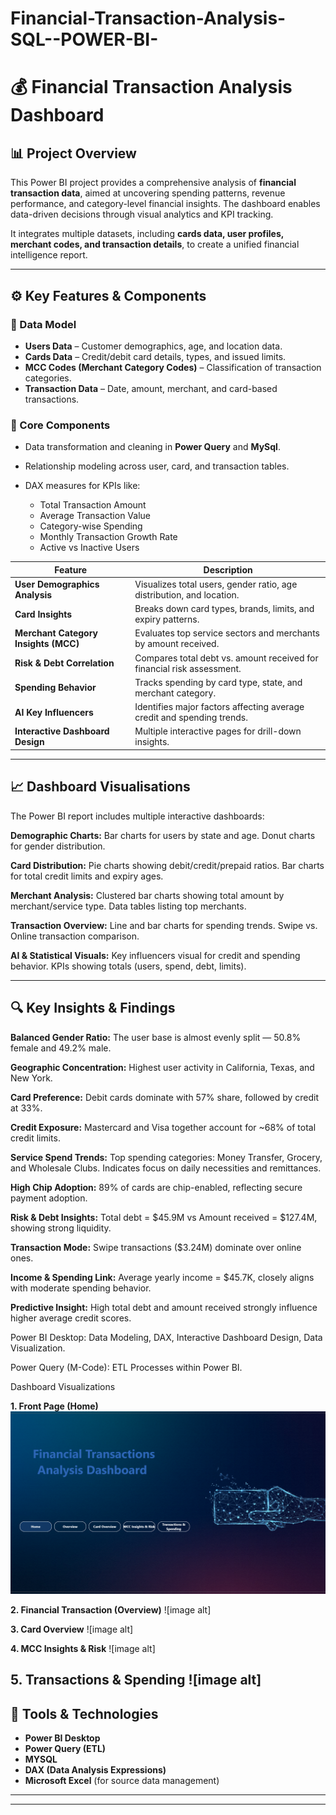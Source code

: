 # Financial-Transaction-Analysis-SQL--POWER-BI-

# 💰 Financial Transaction Analysis Dashboard

## 📊 Project Overview

This Power BI project provides a comprehensive analysis of **financial transaction data**, aimed at uncovering spending patterns, revenue performance, and category-level financial insights. The dashboard enables data-driven decisions through visual analytics and KPI tracking.

It integrates multiple datasets, including **cards data, user profiles, merchant codes, and transaction details**, to create a unified financial intelligence report.

---

## ⚙️ Key Features & Components

### 🧱 Data Model

* **Users Data** – Customer demographics, age, and location data.
* **Cards Data** – Credit/debit card details, types, and issued limits.
* **MCC Codes (Merchant Category Codes)** – Classification of transaction categories.
* **Transaction Data** – Date, amount, merchant, and card-based transactions.

### 🧩 Core Components

* Data transformation and cleaning in **Power Query** and **MySql**.
* Relationship modeling across user, card, and transaction tables.
* DAX measures for KPIs like:

  * Total Transaction Amount
  * Average Transaction Value
  * Category-wise Spending
  * Monthly Transaction Growth Rate
  * Active vs Inactive Users


| Feature                              | Description                                                            |
| ------------------------------------ | ---------------------------------------------------------------------- |
| **User Demographics Analysis**       | Visualizes total users, gender ratio, age distribution, and location.  |
| **Card Insights**                    | Breaks down card types, brands, limits, and expiry patterns.           |
| **Merchant Category Insights (MCC)** | Evaluates top service sectors and merchants by amount received.        |
| **Risk & Debt Correlation**          | Compares total debt vs. amount received for financial risk assessment. |
| **Spending Behavior**                | Tracks spending by card type, state, and merchant category.            |
| **AI Key Influencers**               | Identifies major factors affecting average credit and spending trends. |
| **Interactive Dashboard Design**     | Multiple interactive pages for drill-down insights.                    |


---

## 📈 Dashboard Visualisations

The Power BI report includes multiple interactive dashboards:

****Demographic Charts:****
Bar charts for users by state and age.
Donut charts for gender distribution.

****Card Distribution:****
Pie charts showing debit/credit/prepaid ratios.
Bar charts for total credit limits and expiry ages.

****Merchant Analysis:****
Clustered bar charts showing total amount by merchant/service type.
Data tables listing top merchants.

****Transaction Overview:****
Line and bar charts for spending trends.
Swipe vs. Online transaction comparison.

****AI & Statistical Visuals:****
Key influencers visual for credit and spending behavior.
KPIs showing totals (users, spend, debt, limits).


---

## 🔍 Key Insights & Findings

****Balanced Gender Ratio:****
The user base is almost evenly split — 50.8% female and 49.2% male.

****Geographic Concentration:****
Highest user activity in California, Texas, and New York.

****Card Preference:****
Debit cards dominate with 57% share, followed by credit at 33%.

****Credit Exposure:****
Mastercard and Visa together account for ~68% of total credit limits.

****Service Spend Trends:****
Top spending categories: Money Transfer, Grocery, and Wholesale Clubs.
Indicates focus on daily necessities and remittances.

****High Chip Adoption:****
89% of cards are chip-enabled, reflecting secure payment adoption.

****Risk & Debt Insights:****
Total debt = $45.9M vs Amount received = $127.4M, showing strong liquidity.

****Transaction Mode:****
Swipe transactions ($3.24M) dominate over online ones.

****Income & Spending Link:****
Average yearly income = $45.7K, closely aligns with moderate spending behavior.

****Predictive Insight:****
High total debt and amount received strongly influence higher average credit scores.

Power BI Desktop: Data Modeling, DAX, Interactive Dashboard Design, Data Visualization.

Power Query (M-Code): ETL Processes within Power BI.

Dashboard Visualizations

**1. Front Page (Home)**
![image alt](https://github.com/NarendraUbnare/Financial-Transaction-Analysis-SQL--POWER-BI-/blob/main/DP1_Front_Page.png)

**2. Financial Transaction (Overview)**
![image alt]

**3. Card Overview**
![image alt]

**4. MCC Insights & Risk**
![image alt]

**5. Transactions & Spending**
![image alt]
---

## 🧠 Tools & Technologies

* **Power BI Desktop**
* **Power Query (ETL)**
* **MYSQL**
* **DAX (Data Analysis Expressions)**
* **Microsoft Excel** (for source data management)

---


---


